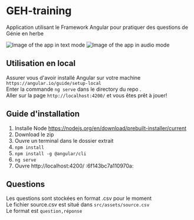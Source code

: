 # GEH-training
Application utilisant le Framework Angular pour pratiquer des questions de Génie en herbe

![Image of the app in text mode](https://i.imgur.com/NqJXosl.png)
![Image of the app in audio mode](https://i.imgur.com/UfkvTqX.png)
## Utilisation en local 

Assurer vous d'avoir installé Angular sur votre machine `https://angular.io/guide/setup-local` <br>
Enter la commande `ng serve` dans le directory du repo .<br>
Aller sur la page `http://localhost:4200/` et vous êtes prêt à jouer!

## Guide d'installation
1. Installe Node https://nodejs.org/en/download/prebuilt-installer/current
2. Download le zip
3. Ouvre un terminal dans le dossier extrait
4. `npm install`
5. `npm install -g @angular/cli`
6. `ng serve`
7. Ouvre http://localhost:4200/ :6f143bc7a110970a:

## Questions

Les questions sont stockées en format .csv pour le moment <br>
Le fichier source.csv est situé dans `src/assets/source.csv` <br>
Le format est `question,réponse`
<br>
